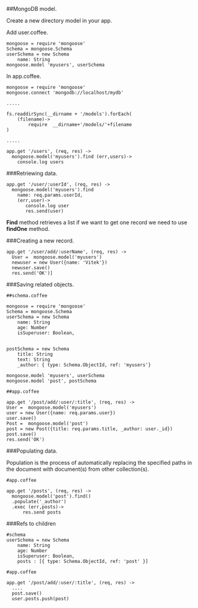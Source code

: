 ##MongoDB model.

Create a new directory model in your app.

Add user.coffee.

    mongoose = require 'mongoose'
    Schema = mongoose.Schema
    userSchema = new Schema
        name: String
    mongoose.model 'myusers', userSchema



In app.coffee.

    mongoose = require 'mongoose'
    mongoose.connect 'mongodb://localhost/mydb'
    
    .....
    
    fs.readdirSync(__dirname + '/models').forEach(
        (filename)->
            require  __dirname+'/models/'+filename
    )
    
    .....

    app.get '/users', (req, res) ->
      mongoose.model('myusers').find (err,users)->
        console.log users
        
###Retriewing data.

    app.get '/user/:userId', (req, res) ->
      mongoose.model('myusers').find
        name: req.params.userId,
        (err,user)->
           console.log user
           res.send(user)
           
__Find__ method  retrieves a list if we want to get one record we need to use __findOne__ method.     
       
           
###Creating a new record.

    app.get '/user/add/:userName', (req, res) ->
      User =  mongoose.model('myusers')
      newuser = new User({name: 'Vitek'})
      newuser.save()
      res.send('OK')]
      
###Saving related objects.


    ##schema.coffee
      
    mongoose = require 'mongoose'
    Schema = mongoose.Schema
    userSchema = new Schema
        name: String
        age: Number
        isSuperuser: Boolean,


    postSchema = new Schema
        title: String
        text: String
        _author: { type: Schema.ObjectId, ref: 'myusers'}

    mongoose.model 'myusers', userSchema
    mongoose.model 'post', postSchema      
    
    ##app.coffee

    app.get '/post/add/:user/:title', (req, res) ->
    User =  mongoose.model('myusers')
    user = new User({name: req.params.user})
    user.save()
    Post =  mongoose.model('post')
    post = new Post({title: req.params.title, _author: user._id})
    post.save()
    res.send('OK')    
    
      
     
###Populating data.

Population is the process of automatically replacing the specified paths in the document with document(s) from other collection(s).

    #app.coffee
    
    app.get '/posts', (req, res) ->
      mongoose.model('post').find()
      .populate('_author')
      .exec (err,posts)->
          res.send posts
          
###Refs to children
    
    #schema
    userSchema = new Schema
        name: String
        age: Number
        isSuperuser: Boolean,
        posts : [{ type: Schema.ObjectId, ref: 'post' }]
        
    #app.coffee
    
    app.get '/post/add/:user/:title', (req, res) ->
      ....
      post.save()
      user.posts.push(post)      
      

      
     
      
      
      
      
      